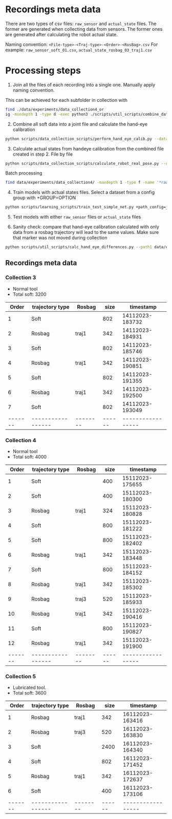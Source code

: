 # Recordings meta data 

There are two types of csv files: `raw_sensor` and `actual_state` files. The former are generated when collecting data from sensors.
The former ones are generated after calculating the robot actual state.

Naming convention: `<File-type>-<Traj-type>-<Order>-<RosBag>.csv`
For example: `raw_sensor_soft_01.csv`, `actual_state_rosbag_03_traj1.csv`

# Processing steps


1. Join all the files of each recording into a single one. Manually apply naming convention.

This can be achieved for each subfolder in collection with 
```bash
find ./data/experiments/data_collection4_or
ig -mindepth 1 -type d -exec python3 ./scripts/util_scripts/combine_data_files.py --data_dir {} \;
```

2. Combine all soft data into a joint file and calculate the hand-eye calibration
```bash
python scripts/data_collection_scripts/perform_hand_eye_calib.py --data_path  ./data/experiments/data_collection4/combined_softs/combined_data.csv
```

3. Calculate actual states from handeye calibration from the combined file created in step 2.
File by file
```bash
python scripts/data_collection_scripts/calculate_robot_real_pose.py --data_file ./data/experiments/data_collection4/raw_sensor_soft_01.csv --handeye_file ./data/experiments/data_collection4/combined_softs/hand_eye_calib.json
```

Batch processing
```bash
find data/experiments/data_collection4/ -maxdepth 1 -type f -name '*raw_sensor*' -exec python scripts/data_collection_scripts/calculate_robot_real_pose.py --data_file {} --handeye_file ./data/experiments/data_collection4/combined_softs/hand_eye_calib.json \;
```

4. Train models with actual states files. 
Select a dataset from a config group with +GROUP=OPTION
```bash
python scripts/learning_scripts/train_test_simple_net.py +path_config=juanubuntu_dataset4
```

5. Test models with either `raw_sensor` files or `actual_state` files 

6. Sanity check: compare that hand-eye calibration calculated with only data from a rosbag trajectory will lead to the same values. Make sure that marker was not moved during collection

```bash
python scripts/util_scripts/calc_hand_eye_differences.py --path1 data/experiments/data_collection4_orig/15-11-2023-19-19-00 --path2 data/experiments/data_collection4_orig/15-11-2023-18-08-28
```

## Recordings meta data

### Collection 3

* Normal tool 
* Total soft: 3200

| Order   | trajectory type   | Rosbag   | size   | timestamp         |
| ------- | ----------------- | -------- | ------ | ----------------- |
| 1       | Soft              |          | 802    | 14112023-183732   |
| 2       | Rosbag            | traj1    | 342    | 14112023-184931   |
| 3       | Soft              |          | 802    | 14112023-185746   |
| 4       | Rosbag            | traj1    | 342    | 14112023-190851   |
| 5       | Soft              |          | 802    | 14112023-191355   |
| 6       | Rosbag            | traj1    | 342    | 14112023-192500   |
| 7       | Soft              |          | 802    | 14112023-193049   |
| ------- | ----------------- | -------- | ------ | ----------------- |

### Collection 4

* Normal tool
* Total soft: 4000 

| Order   | trajectory type   | Rosbag   | size   | timestamp         |
| ------- | ----------------- | -------- | ------ | ----------------- |
| 1       | Soft              |          | 400    | 15112023-175655   |
| 2       | Soft              |          | 400    | 15112023-180300   |
| 3       | Rosbag            | traj1    | 324    | 15112023-180828   |
| 4       | Soft              |          | 800    | 15112023-181222   |
| 5       | Soft              |          | 800    | 15112023-182402   |
| 6       | Rosbag            | traj1    | 342    | 15112023-183448   |
| 7       | Soft              |          | 800    | 15112023-184152   |
| 8       | Rosbag            | traj1    | 342    | 15112023-185302   |
| 9       | Rosbag            | traj3    | 520    | 15112023-185933   |
| 10      | Rosbag            | traj1    | 342    | 15112023-190416   |
| 11      | Soft              |          | 800    | 15112023-190827   |
| 12      | Rosbag            | traj1    | 342    | 15112023-191900   |
| ------- | ----------------- | -------- | ------ | ----------------- |

### Collection 5

* Lubricated tool.
* Total soft: 3600

| Order   | trajectory type   | Rosbag   | size   | timestamp         |
| ------- | ----------------- | -------- | ------ | ----------------- |
| 1       | Rosbag            | traj1    | 342    | 16112023-163416   |
| 2       | Rosbag            | traj3    | 520    | 16112023-163830   |
| 3       | Soft              |          | 2400   | 16112023-164340   |
| 4       | Soft              |          | 802    | 16112023-171452   |
| 5       | Rosbag            | traj1    | 342    | 16112023-172637   |
| 6       | Soft              |          | 400    | 16112023-173106   |
| ------- | ----------------- | -------- | ------ | ----------------- |





